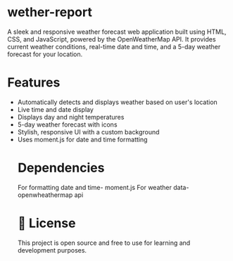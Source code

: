 # wether-report
A sleek and responsive weather forecast web application built using HTML, CSS, and JavaScript, powered by the OpenWeatherMap API. It provides current weather conditions, real-time date and time, and a 5-day weather forecast for your location.

# Features
- Automatically detects and displays weather based on user's location
- Live time and date display
- Displays day and night temperatures
- 5-day weather forecast with icons
- Stylish, responsive UI with a custom background
- Uses moment.js for date and time formatting
  # Dependencies
  For formatting date and time- moment.js
  For weather data- openwheathermap api
  # 📄 License
  This project is open source and free to use for learning and development purposes.
  
